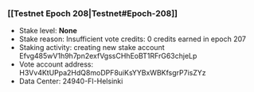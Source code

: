 ### [[Testnet Epoch 208|Testnet#Epoch-208]]
* Stake level: **None**
* Stake reason: Insufficient vote credits: 0 credits earned in epoch 207
* Staking activity: creating new stake account Efvg485wV1h9h7pn2exfVgssCHhEoBT1RFrG63chjeLp
* Vote account address: H3Vv4KtUPpa2HdQ8moDPF8uiKsYYBxWBKfsgrP7isZYz
* Data Center: 24940-FI-Helsinki